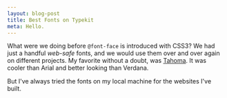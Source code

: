 ```yaml
---
layout: blog-post
title: Best Fonts on Typekit
meta: Hello.
---
```


What were we doing before `@font-face` is introduced with CSS3? We had just a handful *web-safe* fonts, and we would use them over and over again on different projects. My favorite without a doubt, was [Tahoma](https://en.wikipedia.org/wiki/Tahoma_(typeface)). It was cooler than Arial and better looking than Verdana.

But I've always tried the fonts on my local machine for the websites I've built.
